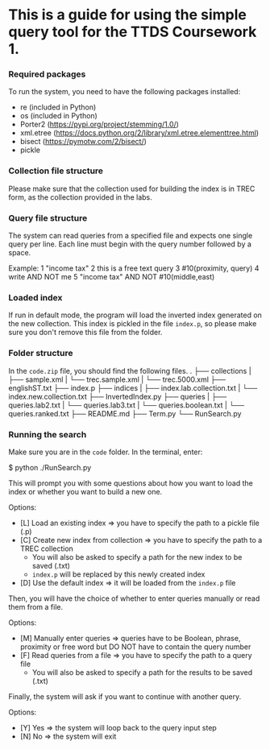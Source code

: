 # This is a guide for using the simple query tool for the TTDS Coursework 1.

### Required packages
To run the system, you need to have the following packages installed:
* re (included in Python)
* os (included in Python)
* Porter2 (https://pypi.org/project/stemming/1.0/)
* xml.etree (https://docs.python.org/2/library/xml.etree.elementtree.html)
* bisect (https://pymotw.com/2/bisect/)
* pickle

### Collection file structure
Please make sure that the collection used for building the index is in TREC form, as the collection provided in the labs.

### Query file structure
The system can read queries from a specified file and expects one single query per line.
Each line must begin with the query number followed by a space.

Example:
1 "income tax"
2 this is a free text query
3 #10(proximity, query)
4 write AND NOT me
5 "income tax" AND NOT #10(middle,east)

### Loaded index
If run in default mode, the program will load the inverted index generated on the new
collection. This index is pickled in the file `index.p`, so please make sure you don't remove this file from the folder.

### Folder structure
In the `code.zip` file, you should find the following files.
.
├── collections
|   ├── sample.xml
|   └── trec.sample.xml
|   └── trec.5000.xml
├── englishST.txt
├── index.p
├── indices
|   ├── index.lab.collection.txt
|   └── index.new.collection.txt
├── InvertedIndex.py
├── queries
|   ├── queries.lab2.txt
|   └── queries.lab3.txt
|   └── queries.boolean.txt
|   └── queries.ranked.txt
├── README.md
├── Term.py
└── RunSearch.py

### Running the search
Make sure you are in the `code` folder. In the terminal, enter:

$ python ./RunSearch.py

This will prompt you with some questions about how you want to load the index or whether
you want to build a new one.

Options:
* [L] Load an existing index => you have to specify the path to a pickle file (.p)
* [C] Create new index from collection => you have to specify the path to a TREC collection
  * You will also be asked to specify a path for the new index to be saved (.txt)
  * `index.p` will be replaced by this newly created index
* [D] Use the default index => it will be loaded from the `index.p` file

Then, you will have the choice of whether to enter queries manually or read them from a file.

Options:
* [M] Manually enter queries => queries have to be Boolean, phrase, proximity or free word
                                but DO NOT have to contain the query number
* [F] Read queries from a file => you have to specify the path to a query file
  * You will also be asked to specify a path for the results to be saved (.txt)

Finally, the system will ask if you want to continue with another query.

Options:
* [Y] Yes => the system will loop back to the query input step
* [N] No => the system will exit
